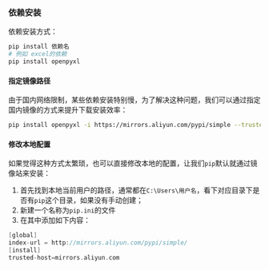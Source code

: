 
### 依赖安装

依赖安装方式：
```sh
pip install 依赖名
# 例如 excel的依赖
pip install openpyxl
```


#### 指定镜像路径

由于国内网络限制，某些依赖安装特别慢，为了解决这种问题，我们可以通过指定国内镜像的方式来提升下载安装效率：

```sh
pip install openpyxl -i https://mirrors.aliyun.com/pypi/simple --trusted-host mirrors.aliyun.com
```

#### 修改本地配置

如果觉得这种方式太繁琐，也可以直接修改本地的配置，让我们`pip`默认就通过镜像站来安装：
1. 首先找到本地当前用户的路径，通常都在`C:\Users\用户名`，看下对应目录下是否有`pip`这个目录，如果没有手动创建；
2. 新建一个名称为`pip.ini`的文件
3. 在其中添加如下内容：
```c
[global] 
index-url = http://mirrors.aliyun.com/pypi/simple/ 
[install] 
trusted-host=mirrors.aliyun.com
```


